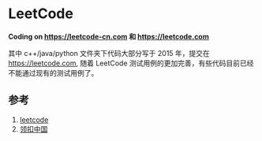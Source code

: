 # LeetCode


**Coding on https://leetcode-cn.com 和 https://leetcode.com**

其中 c++/java/python 文件夹下代码大部分写于 2015 年，提交在 https://leetcode.com, 随着 LeetCode 测试用例的更加完善，有些代码目前已经不能通过现有的测试用例了。

## 参考

1. [leetcode](https://leetcode.com)
2. [领扣中国](https://leetcode-cn.com)
